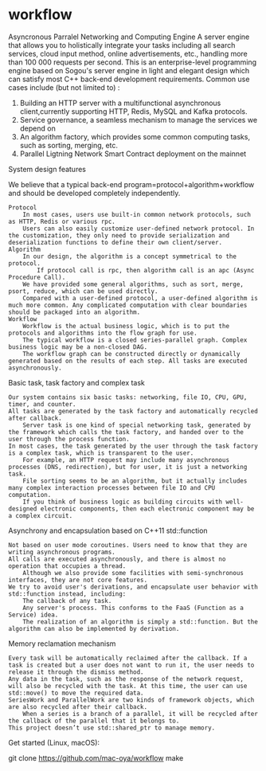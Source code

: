 # workflow
Asyncronous Parralel Networking and Computing Engine
A server engine that allows you to holistically integrate your tasks including all search services, cloud input method, online advertisements, etc., handling more than 100 000 requests per second. This is an enterprise-level programming engine based on Sogou's server engine in light and elegant design which can satisfy most C++ back-end development requirements. 
Common use cases include (but not limited to) : 
1. Building an HTTP server with a multifunctional asynchronous client,currently supporting HTTP, Redis, MySQL and Kafka protocols.
2. Service governance, a seamless mechanism to manage the services we depend on
3. An algorithm factory, which provides some common computing tasks, such as sorting, merging, etc.
4. Parallel Ligtning Network Smart Contract deployment on the mainnet

System design features

We believe that a typical back-end program=protocol+algorithm+workflow and should be developed completely independently.

    Protocol
        In most cases, users use built-in common network protocols, such as HTTP, Redis or various rpc.
        Users can also easily customize user-defined network protocol. In the customization, they only need to provide serialization and deserialization functions to define their own client/server.
    Algorithm
        In our design, the algorithm is a concept symmetrical to the protocol.
            If protocol call is rpc, then algorithm call is an apc (Async Procedure Call).
        We have provided some general algorithms, such as sort, merge, psort, reduce, which can be used directly.
        Compared with a user-defined protocol, a user-defined algorithm is much more common. Any complicated computation with clear boundaries should be packaged into an algorithm.
    Workflow
        Workflow is the actual business logic, which is to put the protocols and algorithms into the flow graph for use.
        The typical workflow is a closed series-parallel graph. Complex business logic may be a non-closed DAG.
        The workflow graph can be constructed directly or dynamically generated based on the results of each step. All tasks are executed asynchronously.

Basic task, task factory and complex task

    Our system contains six basic tasks: networking, file IO, CPU, GPU, timer, and counter.
    All tasks are generated by the task factory and automatically recycled after callback.
        Server task is one kind of special networking task, generated by the framework which calls the task factory, and handed over to the user through the process function.
    In most cases, the task generated by the user through the task factory is a complex task, which is transparent to the user.
        For example, an HTTP request may include many asynchronous processes (DNS, redirection), but for user, it is just a networking task.
        File sorting seems to be an algorithm, but it actually includes many complex interaction processes between file IO and CPU computation.
        If you think of business logic as building circuits with well-designed electronic components, then each electronic component may be a complex circuit.

Asynchrony and encapsulation based on C++11 std::function

    Not based on user mode coroutines. Users need to know that they are writing asynchronous programs.
    All calls are executed asynchronously, and there is almost no operation that occupies a thread.
        Although we also provide some facilities with semi-synchronous interfaces, they are not core features.
    We try to avoid user's derivations, and encapsulate user behavior with std::function instead, including:
        The callback of any task.
        Any server's process. This conforms to the FaaS (Function as a Service) idea.
        The realization of an algorithm is simply a std::function. But the algorithm can also be implemented by derivation.

Memory reclamation mechanism

    Every task will be automatically reclaimed after the callback. If a task is created but a user does not want to run it, the user needs to release it through the dismiss method.
    Any data in the task, such as the response of the network request, will also be recycled with the task. At this time, the user can use std::move() to move the required data.
    SeriesWork and ParallelWork are two kinds of framework objects, which are also recycled after their callback.
        When a series is a branch of a parallel, it will be recycled after the callback of the parallel that it belongs to.
    This project doesn’t use std::shared_ptr to manage memory.
Get started (Linux, macOS):

git clone https://github.com/mac-oya/workflow
make
